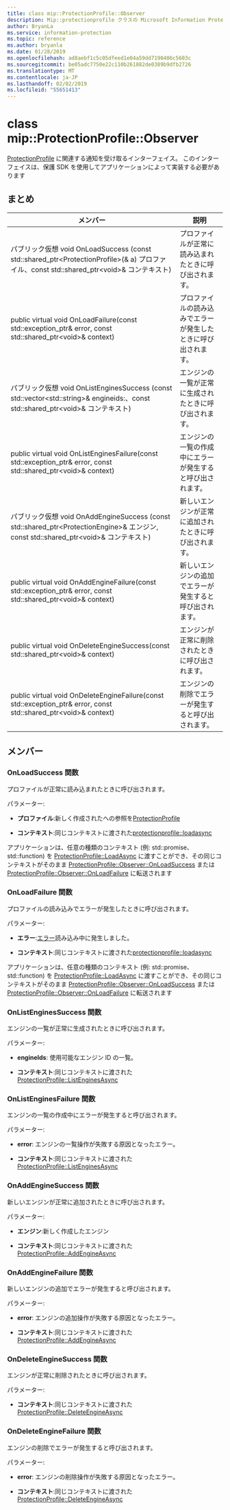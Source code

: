 ```yaml
---
title: class mip::ProtectionProfile::Observer
description: Mip::protectionprofile クラスの Microsoft Information Protection (MIP) SDK について説明します。
author: BryanLa
ms.service: information-protection
ms.topic: reference
ms.author: bryanla
ms.date: 01/28/2019
ms.openlocfilehash: ad8aebf1c5c05dfeed1e04a59dd7190406c5603c
ms.sourcegitcommit: be05adc7750e22c110b261882de0389b9dfb2726
ms.translationtype: MT
ms.contentlocale: ja-JP
ms.lasthandoff: 02/02/2019
ms.locfileid: "55651413"
---
```

# <a name="class-mipprotectionprofileobserver"></a>class mip::ProtectionProfile::Observer 
[ProtectionProfile](class_mip_protectionprofile.md) に関連する通知を受け取るインターフェイス。
このインターフェイスは、保護 SDK を使用してアプリケーションによって実装する必要があります
  
## <a name="summary"></a>まとめ
 メンバー                        | 説明                                
--------------------------------|---------------------------------------------
パブリック仮想 void OnLoadSuccess (const std::shared_ptr\<ProtectionProfile\>(& a) プロファイル、const std::shared_ptr\<void\>& コンテキスト)  |  プロファイルが正常に読み込まれたときに呼び出されます。
public virtual void OnLoadFailure(const std::exception_ptr& error, const std::shared_ptr\<void\>& context)  |  プロファイルの読み込みでエラーが発生したときに呼び出されます。
パブリック仮想 void OnListEnginesSuccess (const std::vector\<std::string\>& engineids:、const std::shared_ptr\<void\>& コンテキスト)  |  エンジンの一覧が正常に生成されたときに呼び出されます。
public virtual void OnListEnginesFailure(const std::exception_ptr& error, const std::shared_ptr\<void\>& context)  |  エンジンの一覧の作成中にエラーが発生すると呼び出されます。
パブリック仮想 void OnAddEngineSuccess (const std::shared_ptr\<ProtectionEngine\>& エンジン, const std::shared_ptr\<void\>& コンテキスト)  |  新しいエンジンが正常に追加されたときに呼び出されます。
public virtual void OnAddEngineFailure(const std::exception_ptr& error, const std::shared_ptr\<void\>& context)  |  新しいエンジンの追加でエラーが発生すると呼び出されます。
public virtual void OnDeleteEngineSuccess(const std::shared_ptr\<void\>& context)  |  エンジンが正常に削除されたときに呼び出されます。
public virtual void OnDeleteEngineFailure(const std::exception_ptr& error, const std::shared_ptr\<void\>& context)  |  エンジンの削除でエラーが発生すると呼び出されます。
  
## <a name="members"></a>メンバー
  
### <a name="onloadsuccess-function"></a>OnLoadSuccess 関数
プロファイルが正常に読み込まれたときに呼び出されます。

パラメーター:  
* **プロファイル**:新しく作成されたへの参照を[ProtectionProfile](class_mip_protectionprofile.md)


* **コンテキスト**:同じコンテキストに渡された[protectionprofile::loadasync](class_mip_protectionprofile.md#addengineasync-function)


アプリケーションは、任意の種類のコンテキスト (例: std::promise、std::function) を [ProtectionProfile::LoadAsync](class_mip_protectionprofile.md#addengineasync-function) に渡すことができ、その同じコンテキストがそのまま [ProtectionProfile::Observer::OnLoadSuccess](class_mip_protectionprofile_observer.md#onloadsuccess-function) または [ProtectionProfile::Observer::OnLoadFailure](class_mip_protectionprofile_observer.md#onloadfailure-function) に転送されます
  
### <a name="onloadfailure-function"></a>OnLoadFailure 関数
プロファイルの読み込みでエラーが発生したときに呼び出されます。

パラメーター:  
* **エラー**:[エラー](class_mip_error.md)読み込み中に発生しました。 


* **コンテキスト**:同じコンテキストに渡された[protectionprofile::loadasync](class_mip_protectionprofile.md#addengineasync-function)


アプリケーションは、任意の種類のコンテキスト (例: std::promise、std::function) を [ProtectionProfile::LoadAsync](class_mip_protectionprofile.md#addengineasync-function) に渡すことができ、その同じコンテキストがそのまま [ProtectionProfile::Observer::OnLoadSuccess](class_mip_protectionprofile_observer.md#onloadsuccess-function) または [ProtectionProfile::Observer::OnLoadFailure](class_mip_protectionprofile_observer.md#onloadfailure-function) に転送されます
  
### <a name="onlistenginessuccess-function"></a>OnListEnginesSuccess 関数
エンジンの一覧が正常に生成されたときに呼び出されます。

パラメーター:  
* **engineIds**: 使用可能なエンジン ID の一覧。 


* **コンテキスト**:同じコンテキストに渡された[ProtectionProfile::ListEnginesAsync](class_mip_protectionprofile.md#listenginesasync-function)


  
### <a name="onlistenginesfailure-function"></a>OnListEnginesFailure 関数
エンジンの一覧の作成中にエラーが発生すると呼び出されます。

パラメーター:  
* **error**: エンジンの一覧操作が失敗する原因となったエラー。 


* **コンテキスト**:同じコンテキストに渡された[ProtectionProfile::ListEnginesAsync](class_mip_protectionprofile.md#listenginesasync-function)


  
### <a name="onaddenginesuccess-function"></a>OnAddEngineSuccess 関数
新しいエンジンが正常に追加されたときに呼び出されます。

パラメーター:  
* **エンジン**:新しく作成したエンジン 


* **コンテキスト**:同じコンテキストに渡された[ProtectionProfile::AddEngineAsync](class_mip_protectionprofile.md#addengineasync-function)


  
### <a name="onaddenginefailure-function"></a>OnAddEngineFailure 関数
新しいエンジンの追加でエラーが発生すると呼び出されます。

パラメーター:  
* **error**: エンジンの追加操作が失敗する原因となったエラー。 


* **コンテキスト**:同じコンテキストに渡された[ProtectionProfile::AddEngineAsync](class_mip_protectionprofile.md#addengineasync-function)


  
### <a name="ondeleteenginesuccess-function"></a>OnDeleteEngineSuccess 関数
エンジンが正常に削除されたときに呼び出されます。

パラメーター:  
* **コンテキスト**:同じコンテキストに渡された[ProtectionProfile::DeleteEngineAsync](class_mip_protectionprofile.md#deleteengineasync-function)


  
### <a name="ondeleteenginefailure-function"></a>OnDeleteEngineFailure 関数
エンジンの削除でエラーが発生すると呼び出されます。

パラメーター:  
* **error**: エンジンの削除操作が失敗する原因となったエラー。 


* **コンテキスト**:同じコンテキストに渡された[ProtectionProfile::DeleteEngineAsync](class_mip_protectionprofile.md#deleteengineasync-function)

